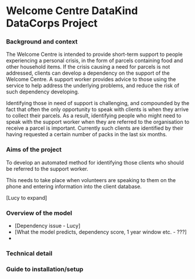 # Welcome Centre DataKind DataCorps Project

### Background and context

The Welcome Centre is intended to provide short-term support to people experiencing a personal crisis, in the form of parcels containing food and other household items. If the crisis causing a need for parcels is not addressed, clients can develop a dependency on the support of the Welcome Centre. A support worker provides advice to those using the service to help address the underlying problems, and reduce the risk of such dependency developing.

Identifying those in need of support is challenging, and compounded by the fact that often the only opportunity to speak with clients is when they arrive to collect their parcels. As a result, identifying people who might need to speak with the support worker when they are referred to the organisation to receive a parcel is important. Currently such clients are identified by their having requested a certain number of packs in the last six months.

### Aims of the project

To develop an automated method for identifying those clients who should be referred to the support worker. 

This needs to take place when volunteers are speaking to them on the phone and entering information into the client database. 

[Lucy to expand]

### Overview of the model

* [Dependency issue - Lucy]
* [What the model predicts, dependency score, 1 year window etc. - ???]
* 

### Technical detail

### Guide to installation/setup
